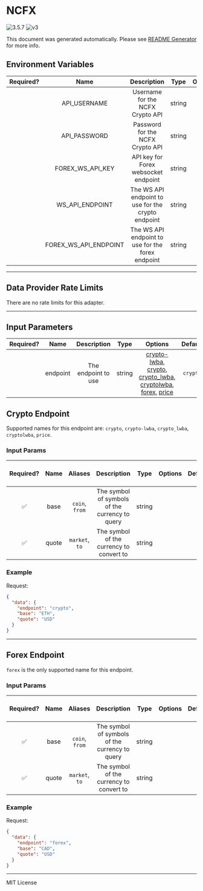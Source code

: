 # NCFX

![3.5.7](https://img.shields.io/github/package-json/v/smartcontractkit/external-adapters-js?filename=packages/sources/ncfx/package.json) ![v3](https://img.shields.io/badge/framework%20version-v3-blueviolet)

This document was generated automatically. Please see [README Generator](../../scripts#readme-generator) for more info.

## Environment Variables

| Required? |         Name          |                    Description                     |  Type  | Options |                     Default                     |
| :-------: | :-------------------: | :------------------------------------------------: | :----: | :-----: | :---------------------------------------------: |
|           |     API_USERNAME      |          Username for the NCFX Crypto API          | string |         |                                                 |
|           |     API_PASSWORD      |          Password for the NCFX Crypto API          | string |         |                                                 |
|           |   FOREX_WS_API_KEY    |        API key for Forex websocket endpoint        | string |         |                                                 |
|           |    WS_API_ENDPOINT    | The WS API endpoint to use for the crypto endpoint | string |         |      `wss://cryptofeed.ws.newchangefx.com`      |
|           | FOREX_WS_API_ENDPOINT | The WS API endpoint to use for the forex endpoint  | string |         | `wss://fiat.ws.newchangefx.com/sub/fiat/ws/ref` |

---

## Data Provider Rate Limits

There are no rate limits for this adapter.

---

## Input Parameters

| Required? |   Name   |     Description     |  Type  |                                                                                      Options                                                                                      | Default  |
| :-------: | :------: | :-----------------: | :----: | :-------------------------------------------------------------------------------------------------------------------------------------------------------------------------------: | :------: |
|           | endpoint | The endpoint to use | string | [crypto-lwba](#crypto-endpoint), [crypto](#crypto-endpoint), [crypto_lwba](#crypto-endpoint), [cryptolwba](#crypto-endpoint), [forex](#forex-endpoint), [price](#crypto-endpoint) | `crypto` |

## Crypto Endpoint

Supported names for this endpoint are: `crypto`, `crypto-lwba`, `crypto_lwba`, `cryptolwba`, `price`.

### Input Params

| Required? | Name  |    Aliases     |                  Description                   |  Type  | Options | Default | Depends On | Not Valid With |
| :-------: | :---: | :------------: | :--------------------------------------------: | :----: | :-----: | :-----: | :--------: | :------------: |
|    ✅     | base  | `coin`, `from` | The symbol of symbols of the currency to query | string |         |         |            |                |
|    ✅     | quote | `market`, `to` |    The symbol of the currency to convert to    | string |         |         |            |                |

### Example

Request:

```json
{
  "data": {
    "endpoint": "crypto",
    "base": "ETH",
    "quote": "USD"
  }
}
```

---

## Forex Endpoint

`forex` is the only supported name for this endpoint.

### Input Params

| Required? | Name  |    Aliases     |                  Description                   |  Type  | Options | Default | Depends On | Not Valid With |
| :-------: | :---: | :------------: | :--------------------------------------------: | :----: | :-----: | :-----: | :--------: | :------------: |
|    ✅     | base  | `coin`, `from` | The symbol of symbols of the currency to query | string |         |         |            |                |
|    ✅     | quote | `market`, `to` |    The symbol of the currency to convert to    | string |         |         |            |                |

### Example

Request:

```json
{
  "data": {
    "endpoint": "forex",
    "base": "CAD",
    "quote": "USD"
  }
}
```

---

MIT License

